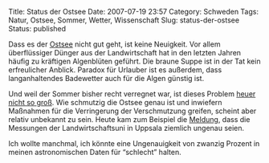 Title: Status der Ostsee
Date: 2007-07-19 23:57
Category: Schweden
Tags: Natur, Ostsee, Sommer, Wetter, Wissenschaft
Slug: status-der-ostsee
Status: published

Dass es der [Ostsee](http://www.fiket.de/tag/ostsee) nicht gut geht, ist
keine Neuigkeit. Vor allem überflüssiger Dünger aus der Landwirtschaft
hat in den letzten Jahren häufig zu kräftigen Algenblüten geführt. Die
braune Suppe ist in der Tat kein erfreulicher Anblick. Paradox für
Urlauber ist es außerdem, dass langanhaltendes Badewetter auch für die
Algen günstig ist.

Und weil der Sommer bisher recht verregnet war, ist dieses Problem
[heuer nicht so
groß](http://www.sr.se/cgi-bin/ekot/artikel.asp?Artikel=1482044). Wie
schmutzig die Ostsee genau ist und inwiefern Maßnahmen für die
Verringerung der Verschmutzung greifen, scheint aber relativ unbekannt
zu sein. Heute kam zum Beispiel die
[Meldung](http://www.sr.se/cgi-bin/International/nyhetssidor/artikel.asp?ProgramID=2108&Nyheter=&format=1&artikel=1489910),
dass die Messungen der Landwirtschaftsuni in Uppsala ziemlich ungenau
seien.

Ich wollte manchmal, ich könnte eine Ungenauigkeit von zwanzig Prozent
in meinen astronomischen Daten für “schlecht” halten.

